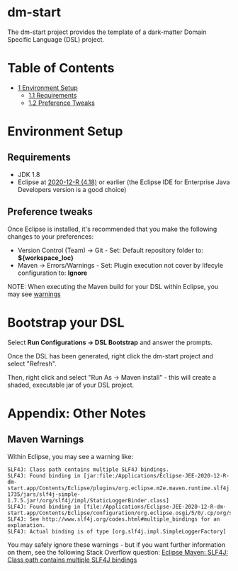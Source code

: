 # dm-start

The dm-start project provides the template of a dark-matter Domain Specific Language (DSL) project.

# Table of Contents

* [1 Environment Setup](#1-environment-setup)
  * [1.1 Requirements](#11-requirements) 
  * [1.2 Preference Tweaks](#12-preference-tweaks) 

# Environment Setup

## Requirements

- JDK 1.8
- Eclipse at [2020-12-R (4.18)](https://www.eclipse.org/downloads/packages/release/2020-12/r) or earlier (the Eclipse IDE for Enterprise Java Developers version is a good choice)

## Preference tweaks

Once Eclipse is installed, it's recommended that you make the following changes to your preferences:

- Version Control (Team) -> Git - Set: Default repository folder to: **${workspace_loc}**
- Maven -> Errors/Warnings - Set: Plugin execution not cover by lifecyle configuration to: **Ignore**

NOTE: When executing the Maven build for your DSL within Eclipse, you may see [warnings]()



# Bootstrap your DSL

Select **Run Configurations -> DSL Bootstrap** and answer the prompts.

Once the DSL has been generated, right click the dm-start project and select "Refresh".

Then, right click and select "Run As -> Maven install" - this will create a shaded, executable jar of your DSL project.



# Appendix: Other Notes

## Maven Warnings

Within Eclipse, you may see a warning like:
```
SLF4J: Class path contains multiple SLF4J bindings.
SLF4J: Found binding in [jar:file:/Applications/Eclipse-JEE-2020-12-R-dm-start.app/Contents/Eclipse/plugins/org.eclipse.m2e.maven.runtime.slf4j.simple_1.16.0.20200610-1735/jars/slf4j-simple-1.7.5.jar!/org/slf4j/impl/StaticLoggerBinder.class]
SLF4J: Found binding in [file:/Applications/Eclipse-JEE-2020-12-R-dm-start.app/Contents/Eclipse/configuration/org.eclipse.osgi/5/0/.cp/org/slf4j/impl/StaticLoggerBinder.class]
SLF4J: See http://www.slf4j.org/codes.html#multiple_bindings for an explanation.
SLF4J: Actual binding is of type [org.slf4j.impl.SimpleLoggerFactory]
```

You may safely ignore these warnings - but if you want further information on them, see the following Stack Overflow question: [Eclipse Maven: SLF4J: Class path contains multiple SLF4J bindings](https://stackoverflow.com/questions/63518376/eclipse-maven-slf4j-class-path-contains-multiple-slf4j-bindings)

<!--stackedit_data:
eyJoaXN0b3J5IjpbMTc1MTc5ODUyMiwtNzUyMjcwNjk1XX0=
-->